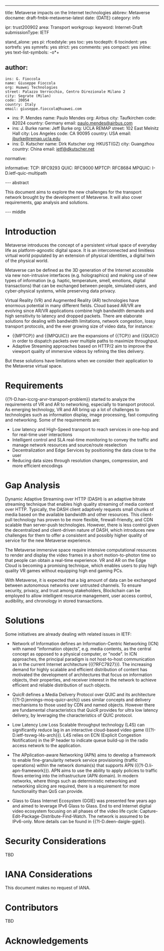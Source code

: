 ---
title: Metaverse impacts on the Internet technologies
abbrev: Metaverse
docname: draft-fmbk-metaverse-latest
date: {DATE}
category: info

ipr: trust200902
area: Transport
workgroup:
keyword: Internet-Draft
submissionType: IETF

stand_alone: yes
pi:
  rfcedstyle: yes
  toc: yes
  tocdepth: 6
  tocindent: yes
  sortrefs: yes
  symrefs: yes
  strict: yes
  comments: yes
  compact: yes
  inline: yes
  text-list-symbols: -o*+

author:
  -
    ins: G. Fioccola
    name: Giuseppe Fioccola
    org: Huawei Technologies
    street: Palazzo Verrocchio, Centro Direzionale Milano 2
    city: Segrate (Milan)
    code: 20054
    country: Italy
    email: giuseppe.fioccola@huawei.com
  -
    ins: P. Mendes
    name: Paulo Mendes
    org: Airbus
    city: Taufkirchen
    code: 82024
    country: Germany
    email: paulo.mendes@airbus.com
  -
    ins: J. Burke
    name: Jeff Burke
    org: UCLA REMAP
    street: 102 East Melnitz Hall
    city: Los Angeles
    code: CA  90095
    country: USA
    email: jburke@remap.ucla.edu
  -
    ins: D. Kutscher
    name: Dirk Kutscher
    org: HKUST(GZ)
    city: Guangzhou
    country: China
    email: ietf@dkutscher.net


normative:

informative:
  TCP: RFC9293
  QUIC: RFC9000
  MPTCP: RFC8684
  MPQUIC: I-D.ietf-quic-multipath


--- abstract

This document aims to explore the new challenges for the transport network
brought by the development of Metaverse.
It will also cover requirements, gap analysis and solutions.

--- middle

# Introduction

Metaverse introduces the concept of a persistent virtual space of everyday life
as platform-agnostic digital space. It is an interconnected and limitless virtual
world populated by an extension of physical identities, a digital twin of the
physical world.

Metaverse can be defined as the 3D generation of the Internet accessible via
new non-intrusive interfaces (e.g. holographics) and making use of new types
of information (e.g. haptic, temperature, smell, emotions, digital transactions)
that can be exchanged between people, simulated users, and cyber-physical
systems, while preserving data privacy.

Virtual Reality (VR) and Augmented Reality (AR) technologies have enormous
potential in many different fields.
Cloud based AR/VR are evolving since AR/VR applications combine high bandwidth
demands and high sensitivity to latency and dropped packets.
There are elaborate solutions for dealing with bandwidth limitations, network
congestion, lossy transport protocols, and the ever growing size of video data,
for instance:
 * {{MPTCP}} and {{MPQUIC}} are the expansions of {{TCP}} and {{QUIC}} in order to
 dispatch packets over multiple paths to maximize throughput.
 * Adaptive Streaming approaches based on HTTP/2 aim to improve the viewport quality
 of immersive videos by refining the tiles delivery.

But these solutions have limitations when we consider their application to the
Metaverse virtual space.

# Requirements

{{?I-D.han-iccrg-arvr-transport-problem}} started to analyze the requirements of
VR and AR to networking, especially to transport protocol.
As emerging technology, VR and AR bring up a lot of challenges to technologies
such as information display, image processing, fast computing and networking.
Some of the requirements are:

* Low latency and High-Speed transport to reach services in one-hop and for real-time
user interactions
* Intelligent control and SLA real-time monitoring to convey the traffic and manage
network resources and source/route reselection
* Decentralization and Edge Services by positioning the data close to the user
* Reducing data sizes through resolution changes, compression, and more efficient encodings


# Gap Analysis

Dynamic Adaptive Streaming over HTTP (DASH) is an adaptive bitrate streaming
technique that enables high quality streaming of media content over HTTP.
Typically, the DASH client adaptively requests small chunks of media based on
the available bandwidth and other resources. This client-pull technology has
proven to be more flexible, firewall-friendly, and CDN scalable than server-push
technologies. However, there is less control given the decentralized and
client-driven nature of DASH, which introduces new challenges for them to offer
a consistent and possibly higher quality of service for the new Metaverse
experience.

The Metaverse immersive space require intensive computational resources to render
and display the video frames in a short motion-to-photon time so that people can
obtain a real-time experience.
VR and AR on the Edge Cloud is becoming a promising technique, which enables
users to play high quality VR games without equipping high end gaming PCs.

With Metaverse, it is expected that a big amount of data can be exchanged between
autonomous networks over untrusted channels. To ensure security, privacy, and
trust among stakeholders, Blockchain can be employed to allow intelligent resource
management, user access control, audibility, and chronology in stored transactions.

# Solutions

Some initiatives are already dealing with related issues in IETF:

* Network of Information defines an Information-Centric Networking (ICN) with named
  “information objects”, e.g. media contents, as the central concept as opposed to
  a physical computer, or "node".
  In ICN approaches, the principal paradigm is not host-to-host communication as in
  the current Internet architecture ({{?RFC7927}}).
  The increasing demand for highly scalable and efficient distribution of content
  has motivated the development of architectures that focus on information objects,
  their properties, and receiver interest in the network to achieve efficient and
  reliable distribution of such objects.

* QuicR defines a Media Delivery Protocol over QUIC and its architecture
  {{?I-D.jennings-moq-quicr-arch}} uses similar concepts and delivery mechanisms to
  those used by CDN and named objects. However there are fundamental
  characteristics that QuicR provides for ultra low latency delivery, by leveraging
  the characteristics of QUIC protocol.

* Low Latency Low Loss Scalable throughput technology (L4S) can significantly reduce
  lag in an interactive cloud-based video game ({{?I-D.ietf-tsvwg-l4s-arch}}).
  L4S relies on ECN (Explicit Congestion Notification) in the IP header to indicate
  queue build-up in the radio access network to the application.

* The APplication-aware Networking (APN) aims to develop a framework to enable
  fine-granularity network service provisioning (traffic operations) within the
  network domain(s) that supports APN ({{?I-D.li-apn-framework}}). APN aims to use
  the ability to apply policies to traffic flows entering into the infrastructure
  (APN domain).
  In modern networks, where things such as deterministic networking and networking
  slicing are required, there is a requirement for more functionality than QoS can
  provide.

* Glass to Glass Internet Ecosystem (GGIE) was presented few years ago and aimed to
  leverage IPv6 Glass to Glass. End to end Internet digital video ecosystem focusing
  on all phases of the video life cycle: Capture-Edit-Package-Distribute-Find-Watch.
  The network is assumed to be IPv6-only. More details can be found in
  {{?I-D.deen-daigle-ggie}}.


# Security Considerations

TBD

# IANA Considerations

This document makes no request of IANA.

# Contributors

TBD

# Acknowledgements
